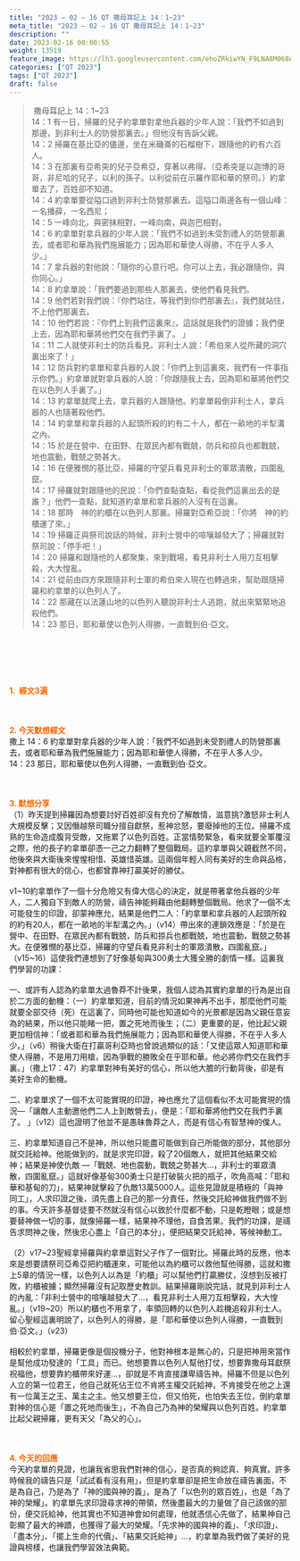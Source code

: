 ```yaml
---
title: "2023 – 02 – 16 QT 撒母耳記上 14：1~23"
meta_title: "2023 – 02 – 16 QT 撒母耳記上 14：1~23"
description: ""
date: 2023-02-16 00:00:55
weight: 13519
feature_image: https://lh3.googleusercontent.com/ehoZRkiwYN_F9LNA8M068AYxt73EavCZno-PD1cJRuf5BbSkQVUWr3gNEbt5kSs28Pb_Elg17kSrtf9ybWvojWoMV6I4tPM3vGRGDq6GkKkPdL2Gut4QAIw4-uykKUAtNiKgQKntvsU=w800
categories: ["QT 2023"]
tags: ["QT 2023"]
draft: false
---
```


<blockquote> 撒母耳記上 14：1~23<br />
14：1 有一日，掃羅的兒子約拿單對拿他兵器的少年人說：「我們不如過到那邊，到非利士人的防營那裏去。」但他沒有告訴父親。<br />
14：2 掃羅在基比亞的儘邊，坐在米磯崙的石榴樹下，跟隨他的約有六百人。<br />
14：3 在那裏有亞希突的兒子亞希亞，穿著以弗得。（亞希突是以迦博的哥哥，非尼哈的兒子，以利的孫子。以利從前在示羅作耶和華的祭司。）約拿單去了，百姓卻不知道。<br />
14：4 約拿單要從隘口過到非利士防營那裏去。這隘口兩邊各有一個山峰：一名播薛，一名西尼；<br />
14：5 一峰向北，與密抹相對，一峰向南，與迦巴相對。<br />
14：6 約拿單對拿兵器的少年人說：「我們不如過到未受割禮人的防營那裏去，或者耶和華為我們施展能力；因為耶和華使人得勝，不在乎人多人少。」<br />
14：7 拿兵器的對他說：「隨你的心意行吧。你可以上去，我必跟隨你，與你同心。」<br />
14：8 約拿單說：「我們要過到那些人那裏去，使他們看見我們。<br />
14：9 他們若對我們說：『你們站住，等我們到你們那裏去』，我們就站住，不上他們那裏去。<br />
14：10 他們若說：『你們上到我們這裏來』，這話就是我們的證據；我們便上去，因為耶和華將他們交在我們手裏了。 」<br />
14：11 二人就使非利士的防兵看見。非利士人說：「希伯來人從所藏的洞穴裏出來了！」<br />
14：12 防兵對約拿單和拿兵器的人說：「你們上到這裏來，我們有一件事指示你們。」約拿單就對拿兵器的人說：「你跟隨我上去，因為耶和華將他們交在以色列人手裏了。」<br />
14：13 約拿單就爬上去，拿兵器的人跟隨他。約拿單殺倒非利士人，拿兵器的人也隨著殺他們。<br />
14：14 約拿單和拿兵器的人起頭所殺的約有二十人，都在一畝地的半犁溝之內。<br />
14：15 於是在營中、在田野、在眾民內都有戰兢，防兵和掠兵也都戰兢，地也震動，戰兢之勢甚大。<br />
14：16 在便雅憫的基比亞，掃羅的守望兵看見非利士的軍眾潰散，四圍亂竄。<br />
14：17 掃羅就對跟隨他的民說：「你們查點查點，看從我們這裏出去的是誰？」他們一查點，就知道約拿單和拿兵器的人沒有在這裏。<br />
14：18 那時　神的約櫃在以色列人那裏。掃羅對亞希亞說：「你將　神的約櫃運了來。」<br />
14：19 掃羅正與祭司說話的時候，非利士營中的喧嚷越發大了；掃羅就對祭司說：「停手吧！」<br />
14：20 掃羅和跟隨他的人都聚集，來到戰場，看見非利士人用刀互相擊殺，大大惶亂。<br />
14：21 從前由四方來跟隨非利士軍的希伯來人現在也轉過來，幫助跟隨掃羅和約拿單的以色列人了。<br />
14：22 那藏在以法蓮山地的以色列人聽說非利士人逃跑，就出來緊緊地追殺他們。<br />
14：23 那日，耶和華使以色列人得勝，一直戰到伯‧亞文。</blockquote><br />
&nbsp;<br />
<br />
&nbsp;<br />
<br />
<span style="color: #ff6600;"><strong>1.  經文3遍</strong></span><br />
<br />
&nbsp;<br />
<br />
<span style="color: #ff6600;"><strong>2. 今天默想經文<br />
</strong></span>撒上 14：6 約拿單對拿兵器的少年人說：「我們不如過到未受割禮人的防營那裏去，或者耶和華為我們施展能力；因為耶和華使人得勝，不在乎人多人少。<br />
14：23 那日，耶和華使以色列人得勝，一直戰到伯‧亞文。<br />
<br />
&nbsp;<br />
<br />
<strong><span style="color: #ff6600;">3. 默想分享<br />
</span></strong>（1）昨天提到掃羅因為想要討好百姓卻沒有充份了解敵情，滋意挑?激怒非士利人大規模反擊；又因僭越祭司職分擅自獻祭，惹神忿怒，要廢掉他的王位。掃羅不成熟的生命造成腹背受敵，又拖累了以色列百姓。正當情勢緊急，看來就要全軍覆沒之際，他的長子約拿單卻憑一己之力翻轉了整個戰局。這約拿單與父親截然不同，他後來與大衛後來惺惺相惜、英雄惜英雄。這兩個年輕人同有美好的生命與品格，對神都有很大的信心，也都曾靠神打贏美好的勝仗。<br />
<br />
v1~10約拿單作了一個十分危險又有偉大信心的決定，就是帶著拿他兵器的少年人，二人獨自下到敵人的防營，禱告神能夠藉由他翻轉整個戰局。他求了一個不太可能發生的印證，卻蒙神應允，結果是他們二人：「約拿單和拿兵器的人起頭所殺的約有20人，都在一畝地的半犁溝之內。」（v14）帶出來的連鎖效應是：「於是在營中、在田野、在眾民內都有戰兢，防兵和掠兵也都戰兢，地也震動，戰兢之勢甚大。在便雅憫的基比亞，掃羅的守望兵看見非利士的軍眾潰散，四圍亂竄。」（v15~16）這使我們連想到了好像基甸與300勇士大獲全勝的劇情一樣。這裏我們學習的功課：<br />
<br />
一、或許有人認為約拿單太過魯莽不計後果，我個人認為其實約拿單的行為是出自於二方面的動機：（一）約拿單知道，目前的情況如果神再不出手，那麼他們可能就要全部交待（死）在這裏了，同時他可能也知道如今的光景都是因為父親任意妄為的結果，所以他只能睹一把，置之死地而後生；（二）更重要的是，他比起父親更加相信神：「或者耶和華為我們施展能力；因為耶和華使人得勝，不在乎人多人少。」（v6）稍後大衛在打贏哥利亞時也曾說過類似的話：「又使這眾人知道耶和華使人得勝，不是用刀用槍，因為爭戰的勝敗全在乎耶和華。他必將你們交在我們手裏。」（撒上17：47）約拿單對神有美好的信心，所以他大膽的行動背後，卻是有美好生命的動機。<br />
<br />
二、約拿單求了一個不太可能實現的印證，神也應允了這個看似不太可能實現的情況—「讓敵人主動邀他們二人上到敵營去」，便是：「耶和華將他們交在我們手裏了。 」（v12）這也證明了他並不是愚昧魯莽之人，而是有信心有智慧神的僕人。<br />
<br />
三、約拿單知道自己不是神，所以他只能盡可能做到自己所能做的部分，其他部分就交託給神。他能做到的，就是求完印證，殺了20個敵人，就把其他結果交給神；結果是神使仇敵 —「戰兢、地也震動，戰兢之勢甚大…，非利士的軍眾潰散，四圍亂竄。」這就好像基甸300勇士只是打破裝火把的瓶子，吹角高喊：「耶和華和基甸的刀」，結果神就擊殺了仇敵13萬5000人。這些見證就是積極的「與神同工」，人求印證之後，須先盡上自己的那一分責任，然後交託給神做我們做不到的事。今天許多基督徒要不然就沒有信心以致於什麼都不動，只是乾瞪眼；或是想要替神做一切的事，就像掃羅一樣，結果神不理他，自食苦果。我們的功課，是禱告求問神之後，然後忠心盡上「自己的本分」，便把結果交託給神，等候神動工。<br />
<br />
（2）v17~23聖經拿掃羅與約拿單這對父子作了一個對比。掃羅此時的反應，他本來是想要請祭司亞希亞把約櫃運來，可能他以為約櫃可以救他幫他得勝，這就和撒上5章的情況一樣，以色列人以為是「約櫃」可以幫他們打贏勝仗，沒想到反被打敗，約櫃被擄；顯然掃羅沒有記取歷史教訓。結果掃羅剛說完話，就見到非利士人的內亂：「非利士營中的喧嚷越發大了…，看見非利士人用刀互相擊殺，大大惶亂。」（v19~20）所以約櫃也不用拿了，率領回轉的以色列人趁機追殺非利士人。留心聖經這裏明說了，以色列人的得勝，是「耶和華使以色列人得勝，一直戰到伯‧亞文。」（v23）<br />
<br />
相較於約拿單，掃羅更像是個投機分子，他對神根本是無心的，只是把神用來當作是幫他成功發達的「工具」而已。他想要靠以色列人幫他打仗，想要靠撒母耳獻祭祝福他，想要靠約櫃帶來好運…，卻就是不肯直接謙卑禱告神。掃羅不但是以色列人立的第一位君王，他自己就死佔王位不肯將主權交託給神，不肯接受在他之上還有一位萬王之王、萬主之主。他又想要王位，但又怕死，也怕失去王位，倒約拿單對神的信心是「置之死地而後生」，不為自己乃為神的榮耀與以色列百姓。約拿單比起父親掃羅，更有天父「為父的心」。<br />
<br />
&nbsp;<br />
<br />
<strong style="font-size: inherit;"><span style="color: #ff6600;">4. 今天的回應<br />
</span></strong>今天約拿單的見證，也讓我省思我們對神的信心，是否真的夠認真、夠真實。許多時候我的禱告只是「試試看有沒有用」，但是約拿單卻是把生命放在禱告裏面，不是為自己，乃是為了「神的國與神的義」，是為了「以色列的眾百姓」，也是「為了神的榮耀」。約拿單先求印證尋求神的帶領，然後盡最大的力量做了自己該做的部份，便交託給神，他其實也不知道神會如何處理，他就憑信心先做了，結果神自己彰顯了最大的神蹟，也獲得了最大的榮耀。「先求神的國與神的義」、「求印證」、「盡本分」、「擺上生命的代價」、「結果交託給神」…，約拿單為我們做了美好的見證與榜樣，也讓我們學習效法典範。
        